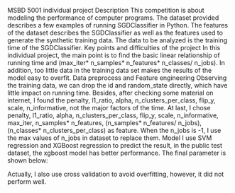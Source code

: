 
MSBD 5001 individual project
Description
This competition is about modeling the performance of computer programs. The dataset provided describes a few examples of running SGDClassifier in Python. The features of the dataset describes the SGDClassifier as well as the features used to generate the synthetic training data. The data to be analyzed is the training time of the SGDClassifier.
Key points and difficulties of the project
In this individual project, the main point is to find the basic linear relationship of running time and (max_iter* n_samples* n_features* n_classes/ n_jobs). In addition, too little data in the training data set makes the results of the model easy to overfit. 
Data preprocess and Feature engineering
Observing the training data, we can drop the id and random_state directly, which have little impact on running time. Besides, after checking some material on internet, I found the penalty, l1_ratio, alpha, n_clusters_per_class, flip_y, scale, n_informative, not the major factors of the time. At last, I chose penalty, l1_ratio, alpha, n_clusters_per_class, flip_y, scale, n_informative, max_iter, n_samples* n_features, (n_samples* n_features/ n_jobs), (n_classes* n_clusters_per_class) as feature. When the n_jobs is -1, I use the max values of n_jobs in dataset to replace them.
Model
I use SVM regression and XGBoost regression to predict the result, in the public test dataset, the xgboost model has better performance. The final parameter is shown below:
 
Actually, I also use cross validation to avoid overfitting, however, it did not perform well.
